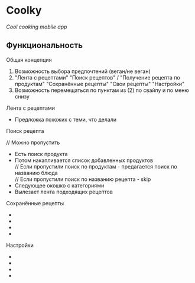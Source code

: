 # Coolky

*Cool cooking mobile app*

## Функциональность

Общая концепция

1) Возможность выбора предпочтений (веган/не веган)
2) "Лента с рецептами"
   "Поиск рецептов" / "Получение рецепта по продуктам"
   "Сохранённые рецепты"
   "Свои рецепты"
   "Настройки"
3) Возможность перемещаться по пунктам из (2) по свайпу и по меню снизу


Лента с рецептами

- Предложка похожих с теми, что делали


Поиск рецепта

// Можно пропустить
- Есть поиск продукта
- Потом накапливается список добавленных продуктов  
// Если пропустили поиск по продуктам - предагается поиск по названию блюда  
// Если пропустили поиск по названию рецепта - skip  
- Следующее окошко с категориями
- Вылезает лента подходящих рецептов

Сохранённые рецепты

- 
-
-
-

Настройки

-
-
-
-
